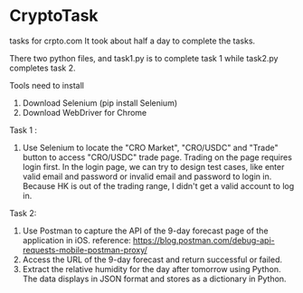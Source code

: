 # CryptoTask
tasks for crpto.com 
It took about half a day to complete the tasks.

There two python files, and task1.py is to complete task 1 while task2.py completes task 2.

Tools need to install
1. Download Selenium (pip install Selenium)
2. Download WebDriver for Chrome

Task 1 :

1. Use Selenium to locate the "CRO Market", "CRO/USDC" and "Trade" button to access "CRO/USDC" trade page.
Trading on the page requires login first. In the login page, we can try to design test cases, like enter valid email and password or invalid email and password to login in. Because HK is out of the trading range, I didn't get a valid account to log in.

Task 2:

1. Use Postman to capture the API of the 9-day forecast page of the application in iOS.
      reference: https://blog.postman.com/debug-api-requests-mobile-postman-proxy/
2. Access the URL of the 9-day forecast and return successful or failed.
3. Extract the relative humidity for the day after tomorrow using Python. 
   The data displays in JSON format and stores as a dictionary in Python.
